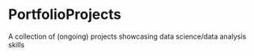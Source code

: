 # PortfolioProjects
A collection of (ongoing) projects showcasing data science/data analysis skills
